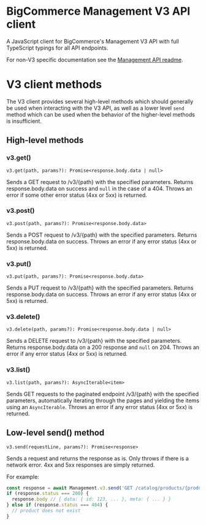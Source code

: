 # BigCommerce Management V3 API client

A JavaScript client for BigCommerce's Management V3 API with full TypeScript typings for all API endpoints.

For non-V3 specific documentation see the [Management API readme](../README.md).

# V3 client methods

The V3 client provides several high-level methods which should generally be used when interacting with the V3 API, as well as a lower level `send` method which can be used when the behavior of the higher-level methods is insufficient.

## High-level methods

### v3.get()

`v3.get(path, params?): Promise<response.body.data | null>`

Sends a GET request to /v3/{path} with the specified parameters. Returns response.body.data on success and `null` in the case of a 404. Throws an error if some other error status (4xx or 5xx) is returned.

### v3.post()

`v3.post(path, params?): Promise<response.body.data>`

Sends a POST request to /v3/{path} with the specified parameters. Returns response.body.data on success. Throws an error if any error status (4xx or 5xx) is returned.

### v3.put()

`v3.put(path, params?): Promise<response.body.data>`

Sends a PUT request to /v3/{path} with the specified parameters. Returns response.body.data on success. Throws an error if any error status (4xx or 5xx) is returned.

### v3.delete()

`v3.delete(path, params?): Promise<response.body.data | null>`

Sends a DELETE request to /v3/{path} with the specified parameters. Returns response.body.data on a 200 response and `null` on 204. Throws an error if any error status (4xx or 5xx) is returned.

### v3.list()

`v3.list(path, params?): AsyncIterable<item>`

Sends GET requests to the paginated endpoint /v3/{path} with the specified parameters, automatically iterating through the pages and yielding the items using an `AsyncIterable`. Throws an error if any error status (4xx or 5xx) is returned.

## Low-level send() method

`v3.send(requestLine, params?): Promise<response>`

Sends a request and returns the response as is. Only throws if there is a network error. 4xx and 5xx responses are simply returned.

For example:
```js
const response = await Management.v3.send('GET /catalog/products/{product_id}', { path: { product_id: 123 } });
if (response.status === 200) {
  response.body // { data: { id: 123, ... }, meta: { ... } }
} else if (response.status === 404) {
  // product does not exist
}
```
